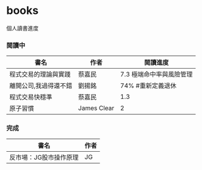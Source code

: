 # books
個人讀書進度

### 閱讀中
|書名|作者|閱讀進度|
|----|----|----|
|程式交易的理論與實踐|蔡嘉民|7.3 極端命中率與風險管理|
|離開公司,我過得還不錯|劉揚銘|74% #重新定義退休|
|程式交易快穩準|蔡嘉民|1.3|
|原子習慣|James Clear|2|

### 完成
|書名|作者|
|----|----|
|反市場：JG股市操作原理|JG|
